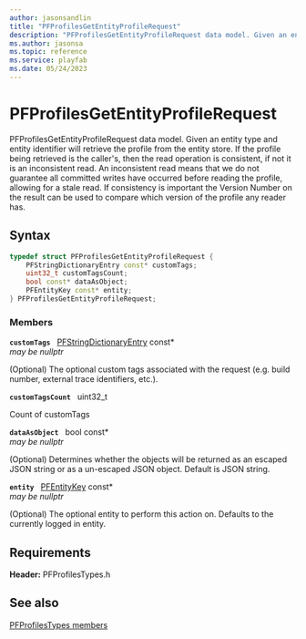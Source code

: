 ```yaml
---
author: jasonsandlin
title: "PFProfilesGetEntityProfileRequest"
description: "PFProfilesGetEntityProfileRequest data model. Given an entity type and entity identifier will retrieve the profile from the entity store. If the profile being retrieved is the caller's, then the read operation is consistent, if not it is an inconsistent read. An inconsistent read means that we do not guarantee all committed writes have occurred before reading the profile, allowing for a stale read. If consistency is important the Version Number on the result can be used to compare which version of the profile any reader has."
ms.author: jasonsa
ms.topic: reference
ms.service: playfab
ms.date: 05/24/2023
---
```


# PFProfilesGetEntityProfileRequest  

PFProfilesGetEntityProfileRequest data model. Given an entity type and entity identifier will retrieve the profile from the entity store. If the profile being retrieved is the caller's, then the read operation is consistent, if not it is an inconsistent read. An inconsistent read means that we do not guarantee all committed writes have occurred before reading the profile, allowing for a stale read. If consistency is important the Version Number on the result can be used to compare which version of the profile any reader has.  

## Syntax  
  
```cpp
typedef struct PFProfilesGetEntityProfileRequest {  
    PFStringDictionaryEntry const* customTags;  
    uint32_t customTagsCount;  
    bool const* dataAsObject;  
    PFEntityKey const* entity;  
} PFProfilesGetEntityProfileRequest;  
```
  
### Members  
  
**`customTags`** &nbsp; [PFStringDictionaryEntry](../../pftypes/structs/pfstringdictionaryentry.md) const*  
*may be nullptr*  
  
(Optional) The optional custom tags associated with the request (e.g. build number, external trace identifiers, etc.).
  
**`customTagsCount`** &nbsp; uint32_t  
  
Count of customTags
  
**`dataAsObject`** &nbsp; bool const*  
*may be nullptr*  
  
(Optional) Determines whether the objects will be returned as an escaped JSON string or as a un-escaped JSON object. Default is JSON string.
  
**`entity`** &nbsp; [PFEntityKey](../../pftypes/structs/pfentitykey-c.md) const*  
*may be nullptr*  
  
(Optional) The optional entity to perform this action on. Defaults to the currently logged in entity.
  
  
## Requirements  
  
**Header:** PFProfilesTypes.h
  
## See also  
[PFProfilesTypes members](../pfprofilestypes_members.md)  

  
  
